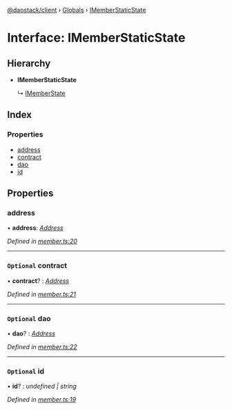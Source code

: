 [@daostack/client](../README.md) › [Globals](../globals.md) › [IMemberStaticState](imemberstaticstate.md)

# Interface: IMemberStaticState

## Hierarchy

* **IMemberStaticState**

  ↳ [IMemberState](imemberstate.md)

## Index

### Properties

* [address](imemberstaticstate.md#address)
* [contract](imemberstaticstate.md#optional-contract)
* [dao](imemberstaticstate.md#optional-dao)
* [id](imemberstaticstate.md#optional-id)

## Properties

###  address

• **address**: *[Address](../globals.md#address)*

*Defined in [member.ts:20](https://github.com/daostack/client/blob/e663b6a/src/member.ts#L20)*

___

### `Optional` contract

• **contract**? : *[Address](../globals.md#address)*

*Defined in [member.ts:21](https://github.com/daostack/client/blob/e663b6a/src/member.ts#L21)*

___

### `Optional` dao

• **dao**? : *[Address](../globals.md#address)*

*Defined in [member.ts:22](https://github.com/daostack/client/blob/e663b6a/src/member.ts#L22)*

___

### `Optional` id

• **id**? : *undefined | string*

*Defined in [member.ts:19](https://github.com/daostack/client/blob/e663b6a/src/member.ts#L19)*
